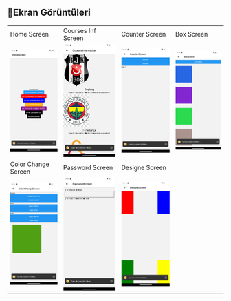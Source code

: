 ## 📱Ekran Görüntüleri
<table>
        <tr>
            <td>
                Home Screen
            </td>    
            <td>
                Courses Inf Screen
            </td>
            <td>
                Counter Screen
            </td>
            <td>
                Box Screen
            </td>        
        </tr>
        <tr>
            <td>
                <img src="https://github.com/yusufcanstr/A1-React-Native-Temeller/blob/master/homescreen.png" alt="Telefon Ekran Görüntüsü">
            </td>    
            <td>
                <img src="https://github.com/yusufcanstr/A1-React-Native-Temeller/blob/master/Screenshot_1713960656.png" alt="Telefon Ekran Görüntüsü">
            </td>
            <td>
                <img src="https://github.com/yusufcanstr/A1-React-Native-Temeller/blob/master/Screenshot_1713960663.png" alt="Telefon Ekran Görüntüsü">
            </td>
            <td>
                <img src="https://github.com/yusufcanstr/A1-React-Native-Temeller/blob/master/kutueklescreen.png" alt="Telefon Ekran Görüntüsü">
            </td>        
        </tr>
        <tr>
            <td>
                Color Change Screen
            </td>    
            <td>
                Password Screen
            </td>
            <td>
                Designe Screen
            </td>        
        </tr>
        <tr>
            <td>
                <img src="https://github.com/yusufcanstr/A1-React-Native-Temeller/blob/master/kuturenkdegscreen.png" alt="Telefon Ekran Görüntüsü">
            </td>    
            <td>
                <img src="https://github.com/yusufcanstr/A1-React-Native-Temeller/blob/master/passwordscreen.png" alt="Telefon Ekran Görüntüsü">
            </td>
            <td>
                <img src="https://github.com/yusufcanstr/A1-React-Native-Temeller/blob/master/sonscreen.png" alt="Telefon Ekran Görüntüsü">
            </td>
        </tr>

</table>     
